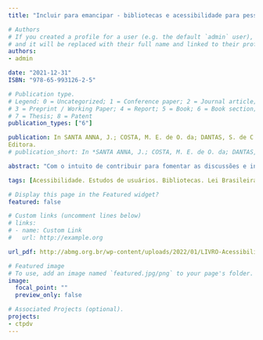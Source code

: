```yaml
---
title: "Incluir para emancipar - bibliotecas e acessibilidade para pessoas com deficiência em ambientes informacionais digitais"

# Authors
# If you created a profile for a user (e.g. the default `admin` user), write the username (folder name) here 
# and it will be replaced with their full name and linked to their profile.
authors:
- admin

date: "2021-12-31"
ISBN: "978-65-993126-2-5"

# Publication type.
# Legend: 0 = Uncategorized; 1 = Conference paper; 2 = Journal article;
# 3 = Preprint / Working Paper; 4 = Report; 5 = Book; 6 = Book section;
# 7 = Thesis; 8 = Patent
publication_types: ["6"]

publication: In SANTA ANNA, J.; COSTA, M. E. de O. da; DANTAS, S. de C. A. (Org.). *Acessibilidade em bibliotecas - ações inclusivas.* Belo Horizonte - ABMG
Editora.
# publication_short: In *SANTA ANNA, J.; COSTA, M. E. de O. da; DANTAS, S. de C. A. (Org.)*

abstract: "Com o intuito de contribuir para fomentar as discussões e iniciativas que visem a tornar as bibliotecas cada vez mais acessíveis para as pessoas com deficiência, o capítulo tem como objetivo discutir três tipos de barreiras que ainda permeiam esses espaços – barreiras nas comunicações e na informação, barreiras atitudinais e barreiras tecnológicas – e apresentar recomendações para que elas sejam eliminadas."

tags: [Acessibilidade. Estudos de usuários. Bibliotecas. Lei Brasileira de Inclusão.]

# Display this page in the Featured widget?
featured: false

# Custom links (uncomment lines below)
# links:
# - name: Custom Link
#   url: http://example.org

url_pdf: http://abmg.org.br/wp-content/uploads/2022/01/LIVRO-Acessibilidadem-bibliotecas.pdf

# Featured image
# To use, add an image named `featured.jpg/png` to your page's folder. 
image:
  focal_point: ""
  preview_only: false

# Associated Projects (optional).
projects:
- ctpdv
---
```

